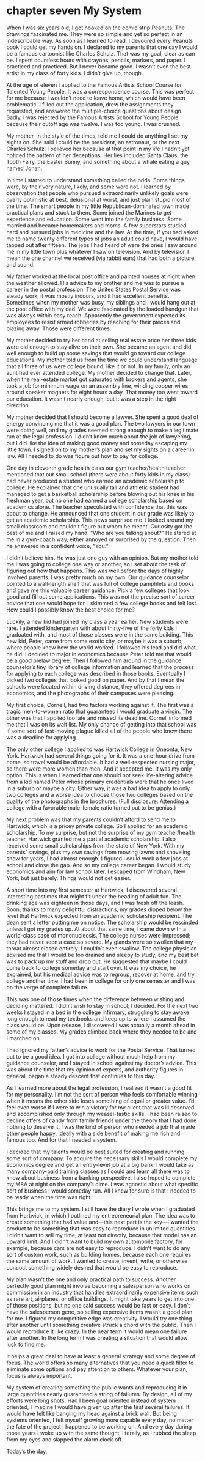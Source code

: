# chapter seven My System

When I was six years old, I got hooked on the comic strip Peanuts. The drawings fascinated me. They were so simple and yet so perfect in an indescribable way. As soon as I learned to read, I devoured every Peanuts book I could get my hands on. I declared to my parents that one day I would be a famous cartoonist like Charles Schulz. That was my goal, clear as can be. I spent countless hours with crayons, pencils, markers, and paper. I practiced and practiced. But I never became good. I wasn’t even the best artist in my class of forty kids. I didn’t give up, though.

At the age of eleven I applied to the Famous Artists School Course for Talented Young People. It was a correspondence course. This was perfect for me because I wouldn’t need to leave home, which would have been problematic. I filled out the application, drew the assignments they requested, and answered the multiple-choice questions about design. Sadly, I was rejected by the Famous Artists School for Young People because their cutoff age was twelve. I was too young. I was crushed.

My mother, in the style of the times, told me I could do anything I set my sights on. She said I could be the president, an astronaut, or the next Charles Schulz. I believed her because at that point in my life I hadn’t yet noticed the pattern of her deceptions. Her lies included Santa Claus, the Tooth Fairy, the Easter Bunny, and something about a whale eating a guy named Jonah.

In time I started to understand something called the odds. Some things were, by their very nature, likely, and some were not. I learned by observation that people who pursued extraordinarily unlikely goals were overly optimistic at best, delusional at worst, and just plain stupid most of the time. The smart people in my little Republican-dominated town made practical plans and stuck to them. Some joined the Marines to get experience and education. Some went into the family business. Some married and became homemakers and moms. A few superstars studied hard and pursued jobs in medicine and the law. At the time, if you had asked me to name twenty different types of jobs an adult could have, I would have tapped out after fifteen. The jobs I had heard of were the ones I saw around me in my little town plus whatever I saw on television. And by television I mean the one channel we received (via rabbit ears) that had both a picture and sound.

My father worked at the local post office and painted houses at night when the weather allowed. His advice to my brother and me was to pursue a career in the postal profession. The United States Postal Service was steady work, it was mostly indoors, and it had excellent benefits. Sometimes when my mother was busy, my siblings and I would hang out at the post office with my dad. We were fascinated by the loaded handgun that was always within easy reach. Apparently the government expected its employees to resist armed robberies by reaching for their pieces and blazing away. Those were different times.

My mother decided to try her hand at selling real estate once her three kids were old enough to stay alive on their own. She became an agent and did well enough to build up some savings that would go toward our college educations. My mother told us from the time we could understand language that all three of us were college bound, like it or not. In my family, only an aunt had ever attended college. My mother decided to change that. Later, when the real-estate market got saturated with brokers and agents, she took a job for minimum wage on an assembly line, winding copper wires around speaker magnets for eight hours a day. That money too went toward our education. It wasn’t nearly enough, but it was a step in the right direction.

My mother decided that I should become a lawyer. She spent a good deal of energy convincing me that it was a good plan. The two lawyers in our town were doing well, and my grades seemed strong enough to make a legitimate run at the legal profession. I didn’t know much about the job of lawyering, but I did like the idea of making good money and someday escaping my little town. I signed on to my mother’s plan and set my sights on a career in law. All I needed to do was figure out how to pay for college.

One day in eleventh grade health class our gym teacher/health teacher mentioned that our small school (there were about forty kids in my class) had never produced a student who earned an academic scholarship to college. He explained that one unusually tall and athletic student had managed to get a basketball scholarship before blowing out his knee in his freshman year, but no one had earned a college scholarship based on academics alone. The teacher speculated with confidence that this was about to change. He announced that one student in our grade was likely to get an academic scholarship. This news surprised me. I looked around my small classroom and couldn’t figure out whom he meant. Curiosity got the best of me and I raised my hand. “Who are you talking about?” He stared at me in a gym-coach way, either annoyed or surprised by the question. Then he answered in a confident voice, “You.”

I didn’t believe him. He was just one guy with an opinion. But my mother told me I was going to college one way or another, so I set about the task of figuring out how that happens. This was well before the days of highly involved parents. I was pretty much on my own. Our guidance counselor pointed to a wall-length shelf that was full of college pamphlets and books and gave me this valuable career guidance: Pick a few colleges that look good and fill out some applications. This was not the precise sort of career advice that one would hope for. I skimmed a few college books and felt lost. How could I possibly know the best choice for me?

Luckily, a new kid had joined my class a year earlier. New students were rare. I attended kindergarten with about thirty-five of the forty kids I graduated with, and most of those classes were in the same building. This new kid, Peter, came from some exotic city, or maybe it was a suburb, where people knew how the world worked. I followed his lead and did what he did. I decided to major in economics because Peter told me that would be a good prelaw degree. Then I followed him around in the guidance counselor’s tiny library of college information and learned that the process for applying to each college was described in those books. Eventually I picked two colleges that looked good on paper. And by that I mean the schools were located within driving distance, they offered degrees in economics, and the photographs of their campuses were pleasing.

My first choice, Cornell, had two factors working against it. The first was a tragic men-to-women ratio that guaranteed I would graduate a virgin. The other was that I applied too late and missed its deadline. Cornell informed me that I was on its wait list. My only chance of getting into that school was if some sort of fast-moving plague killed all of the people who knew there was a deadline for applying.

The only other college I applied to was Hartwick College in Oneonta, New York. Hartwick had several things going for it. It was a one-hour drive from home, so travel would be affordable. It had a well-respected nursing major, so there were more women than men. And it accepted me. It was my only option. This is when I learned that one should not seek life-altering advice from a kid named Peter whose primary credentials were that he once lived in a suburb or maybe a city. Either way, it was a bad idea to apply to only two colleges and a worse idea to choose those two colleges based on the quality of the photographs in the brochures. (Full disclosure: Attending a college with a favorable male-female ratio turned out to be genius.)

My next problem was that my parents couldn’t afford to send me to Hartwick, which is a pricey private college. So I applied for an academic scholarship. To my surprise, but not the surprise of my gym teacher/health teacher, Hartwick granted me a partial academic scholarship. I also received some small scholarships from the state of New York. With my parents’ savings, plus my own savings from mowing lawns and shoveling snow for years, I had almost enough. I figured I could work a few jobs at school and close the gap. And so my college career began. I would study economics and aim for law school later. I escaped from Windham, New York, but just barely. Things would not get easier.

A short time into my first semester at Hartwick, I discovered several interesting pastimes that might fit under the heading of adult fun. The drinking age was eighteen in those days, and I was fresh off the leash. Soon, thanks to many delightful distractions, my grades dipped below the level that Hartwick expected from an academic scholarship recipient. The dean sent a letter putting me on notice. The scholarship would be rescinded unless I got my grades up. At about that same time, I came down with a world-class case of mononucleosis. The college nurses were impressed; they had never seen a case so severe. My glands were so swollen that my throat almost closed entirely. I couldn’t even swallow. The college physician advised me that I would be too drained and sleepy to study, and my best bet was to pack up my stuff and drop out. He suggested that maybe I could come back to college someday and start over. It was my choice, he explained, but his medical advice was to regroup, recover at home, and try college another time. I had been in college for only one semester and I was on the verge of complete failure.

This was one of those times when the difference between wishing and deciding mattered. I didn’t wish to stay in school; I decided. For the next two weeks I stayed in a bed in the college infirmary, struggling to stay awake long enough to read my textbooks and keep up to where I assumed the class would be. Upon release, I discovered I was actually a month ahead in some of my classes. My grades climbed back where they needed to be and I marched on.

I had ignored my father’s advice to work for the Postal Service. That turned out to be a good idea. I got into college without much help from my guidance counselor, and I stayed in school against my doctor’s advice. This was about the time that my opinion of experts, and authority figures in general, began a steady descent that continues to this day.

As I learned more about the legal profession, I realized it wasn’t a good fit for my personality. I’m not the sort of person who feels comfortable winning when it means the other side loses something of equal or greater value. I’d feel even worse if I were to win a victory for my client that was ill deserved and accomplished only through my weasel-tastic skills. I had been raised to decline offers of candy from family friends under the theory that I had done nothing to deserve it. I was the kind of person who needed a job that made other people happy, ideally with a side benefit of making me rich and famous too. And for that I needed a system.

I decided that my talents would be best suited for creating and running some sort of company. To acquire the necessary skills I would complete my economics degree and get an entry-level job at a big bank. I would take as many company-paid training classes as I could and learn all there was to know about business from a banking perspective. I also hoped to complete my MBA at night on the company’s dime. I was agnostic about what specific sort of business I would someday run. All I knew for sure is that I needed to be ready when the time was right.

This brings me to my system. I still have the diary I wrote when I graduated from Hartwick, in which I outlined my entrepreneurial plan. The idea was to create something that had value and—this next part is the key—I wanted the product to be something that was easy to reproduce in unlimited quantities. I didn’t want to sell my time, at least not directly, because that model has an upward limit. And I didn’t want to build my own automobile factory, for example, because cars are not easy to reproduce. I didn’t want to do any sort of custom work, such as building homes, because each one requires the same amount of work. I wanted to create, invent, write, or otherwise concoct something widely desired that would be easy to reproduce.

My plan wasn’t the one and only practical path to success. Another perfectly good plan might involve becoming a salesperson who works on commission in an industry that handles extraordinarily expensive items such as rare art, airplanes, or office buildings. It might take years to get into one of those positions, but no one said success would be fast or easy. I don’t have the salesperson gene, so selling expensive items wasn’t a good plan for me. I figured my competitive edge was creativity. I would try one thing after another until something creative struck a chord with the public. Then I would reproduce it like crazy. In the near term it would mean one failure after another. In the long term I was creating a situation that would allow luck to find me.

It helps a great deal to have at least a general strategy and some degree of focus. The world offers so many alternatives that you need a quick filter to eliminate some options and pay attention to others. Whatever your plan, focus is always important.

My system of creating something the public wants and reproducing it in large quantities nearly guaranteed a string of failures. By design, all of my efforts were long shots. Had I been goal oriented instead of system oriented, I imagine I would have given up after the first several failures. It would have felt like banging my head against a brick wall. But being systems oriented, I felt myself growing more capable every day, no matter the fate of the project I happened to be working on. And every day during those years I woke up with the same thought, literally, as I rubbed the sleep from my eyes and slapped the alarm clock off.

Today’s the day.